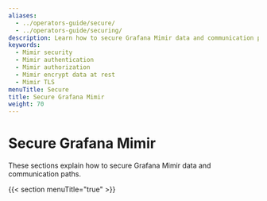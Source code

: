 ```yaml
---
aliases:
  - ../operators-guide/secure/
  - ../operators-guide/securing/
description: Learn how to secure Grafana Mimir data and communication paths.
keywords:
  - Mimir security
  - Mimir authentication
  - Mimir authorization
  - Mimir encrypt data at rest
  - Mimir TLS
menuTitle: Secure
title: Secure Grafana Mimir
weight: 70
---
```


# Secure Grafana Mimir

These sections explain how to secure Grafana Mimir data and communication paths.

{{< section menuTitle="true" >}}
